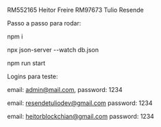 RM552165 Heitor Freire
RM97673 Tulio Resende

Passo a passo para rodar:

npm i

npx json-server --watch db.json

npm run start

Logins para teste:

email: admin@mail.com,
password: 1234

email: resendetuliodev@gmail.com
password: 1234

email: heitorblockchian@gmail.com
password: 1234